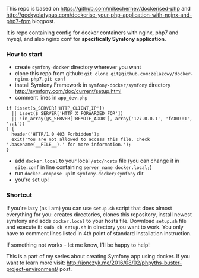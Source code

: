 This repo is based on https://github.com/mikechernev/dockerised-php and http://geekyplatypus.com/dockerise-your-php-application-with-nginx-and-php7-fpm blogpost.

It is repo containing config for docker containers with nginx, php7 and mysql, and also nginx conf for **specifically Symfony application**.

### How to start
  * create `symfony-docker` directory wherever you want
  * clone this repo from github: `git clone git@github.com:zelazowy/docker-nginx-php7.git conf`
  * install Symfony Framework in `symfony-docker/symfony` directory http://symfony.com/doc/current/setup.html
  * comment lines in `app_dev.php`
  ```
  if (isset($_SERVER['HTTP_CLIENT_IP'])
    || isset($_SERVER['HTTP_X_FORWARDED_FOR'])
    || !in_array(@$_SERVER['REMOTE_ADDR'], array('127.0.0.1', 'fe80::1', '::1'))
  ) {
    header('HTTP/1.0 403 Forbidden');
    exit('You are not allowed to access this file. Check '.basename(__FILE__).' for more information.');
  }
  ```
  * add `docker.local` to your local `/etc/hosts` file (you can change it in `site.conf` in line containing `server_name docker.local;`)
  * run `docker-compose up` in `symfony-docker/symfony` dir
  * you're set up!

### Shortcut
If you're lazy (as I am) you can use `setup.sh` script that does almost everything for you: creates directories, clones this repository, install newest symfony and adds `docker.local` to your hosts file.
Download `setup.sh` file and execute it: `sudo sh setup.sh` in directory you want to work.
You only have to comment lines listed in 4th point of standard installation instruction.

If something not works - let me know, I'll be happy to help!

This is a part of my series about creating Symfony app using docker. If you want to learn more visit: http://jonczyk.me/2016/08/02/phpyths-buster-project-environment/ post.
